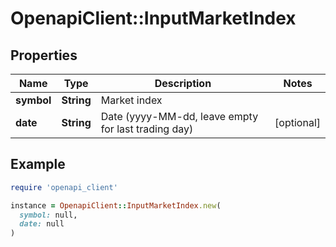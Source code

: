 # OpenapiClient::InputMarketIndex

## Properties

| Name | Type | Description | Notes |
| ---- | ---- | ----------- | ----- |
| **symbol** | **String** | Market index |  |
| **date** | **String** | Date (yyyy-MM-dd, leave empty for last trading day) | [optional] |

## Example

```ruby
require 'openapi_client'

instance = OpenapiClient::InputMarketIndex.new(
  symbol: null,
  date: null
)
```

